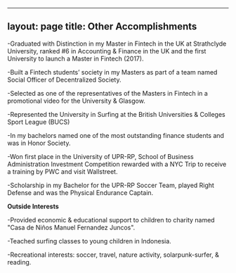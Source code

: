 
---
layout: page
title: Other Accomplishments
---


-Graduated with Distinction in my Master in Fintech in the UK at Strathclyde University, ranked #6 in Accounting & Finance in the UK and the first University to launch a Master in Fintech (2017).

-Built a Fintech students’ society in my Masters as part of a team named Social Officer of Decentralized Society.

-Selected as one of the representatives of the Masters in Fintech in a promotional video for the University & Glasgow.

-Represented the University in Surfing at the British Universities & Colleges Sport League (BUCS)

-In my bachelors named one of the most outstanding finance students and was in Honor Society.

-Won first place in the University of UPR-RP, School of Business Administration Investment Competition rewarded with a NYC Trip to receive a training by PWC and visit Wallstreet.

-Scholarship in my Bachelor for the UPR-RP Soccer Team, played Right Defense and was the Physical Endurance Captain.

**Outside Interests**

-Provided economic & educational support to children to charity named "Casa de Niños Manuel Fernandez Juncos".

-Teached surfing classes to young children in Indonesia.

-Recreational interests: soccer, travel, nature activity, solarpunk-surfer, & reading.
